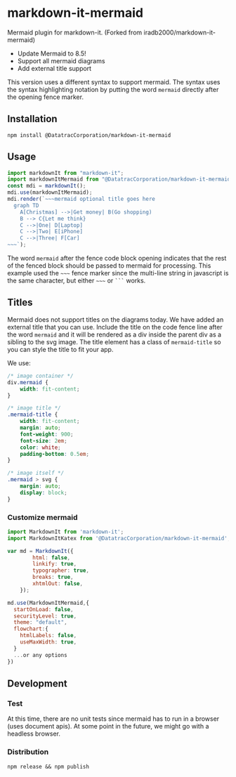 # markdown-it-mermaid

Mermaid plugin for markdown-it. (Forked from iradb2000/markdown-it-mermaid)

- Update Mermaid to 8.5!
- Support all mermaid diagrams
- Add external title support

This version uses a different syntax to support mermaid.  The syntax
uses the syntax highlighting notation by putting the word `mermaid`
directly after the opening fence marker.

## Installation

```
npm install @DatatracCorporation/markdown-it-mermaid
```

## Usage

```js
import markdownIt from "markdown-it";
import markdownItMermaid from "@DatatracCorporation/markdown-it-mermaid";
const mdi = markdownIt();
mdi.use(markdownItMermaid);
mdi.render(`~~~mermaid optional title goes here
  graph TD
    A[Christmas] -->|Get money| B(Go shopping)
    B --> C{Let me think}
    C -->|One| D[Laptop]
    C -->|Two| E[iPhone]
    C -->|Three| F[Car]
~~~`);
```

The word `mermaid` after the fence code block opening indicates that the
rest of the fenced block should be passed to mermaid for processing.
This example used the `~~~` fence marker since the multi-line string
in javascript is the same character,
but either `~~~` or ` ``` ` works.

## Titles

Mermaid does not support titles on the diagrams today.  We have added an external title
that you can use.  Include the title on the code fence line after the word `mermaid` and
it will be rendered as a div inside the parent div as a sibling to the svg image.  The
title element has a class of `mermaid-title` so you can style the title to fit your
app.

We use:

~~~css
/* image container */
div.mermaid {
    width: fit-content;
}

/* image title */
.mermaid-title {
    width: fit-content;
    margin: auto;
    font-weight: 900;
    font-size: 2em;
    color: white;
    padding-bottom: 0.5em;
}

/* image itself */
.mermaid > svg {
    margin: auto;
    display: block;
}
~~~

### Customize mermaid

```js
import MarkdownIt from 'markdown-it';
import MarkdownItKatex from '@DatatracCorporation/markdown-it-mermaid';

var md = MarkdownIt({
        html: false,
        linkify: true,
        typographer: true,
        breaks: true,
        xhtmlOut: false,
    });

md.use(MarkdownItMermaid,{
  startOnLoad: false,
  securityLevel: true,
  theme: "default",
  flowchart:{
    htmlLabels: false,
    useMaxWidth: true,
  }
  ...or any options
})
```

## Development

### Test

At this time, there are no unit tests since mermaid has to run in a browser (uses document
apis).  At some point in the future, we might go with a headless browser.

### Distribution

```
npm release && npm publish
```
